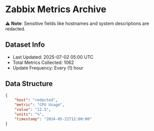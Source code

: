 # Zabbix Metrics Archive

⚠️ **Note**: Sensitive fields like hostnames and system descriptions are redacted.

## Dataset Info
- Last Updated: 2025-07-02 05:00 UTC
- Total Metrics Collected: 1062
- Update Frequency: Every (1) hour

## Data Structure
```json
{
    "host": "redacted",
    "metric": "CPU Usage",
    "value": "12.5",
    "units": "%",
    "timestamp": "2024-05-21T12:00:00"
}
```
